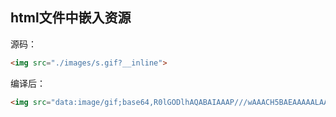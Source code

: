 ## html文件中嵌入资源

源码：
```html
<img src="./images/s.gif?__inline">
```

编译后：
```html
<img src="data:image/gif;base64,R0lGODlhAQABAIAAAP///wAAACH5BAEAAAAALAAAAAABAAEAAAICRAEAOw==">
```
